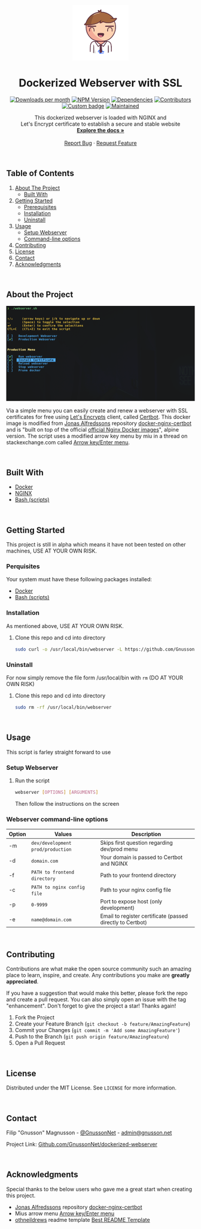 <br />
<div align="center">
  <a href="https://github.com/GnussonNet/dockerized-webserver">
  <img src="https://github.com/GnussonNet/dockerized-webserver/blob/main/.github/logo.svg" alt="logo" width="150" height="150">
  </a>

  <h1 align="center">Dockerized Webserver with SSL</h1>

  <p align="center">
		<a href="https://github.com/GnussonNet/dockerized-webserver/graphs/contributors"><img alt="Downloads per month" src="https://img.shields.io/github/contributors/GnussonNet/dockerized-webserver.svg?style=for-the-badge"/></a>
<a href="https://github.com/GnussonNet/dockerized-webserver/network/members"><img alt="NPM Version" src="https://img.shields.io/github/forks/GnussonNet/dockerized-webserver.svg?style=for-the-badge"/></a>
<a href="https://github.com/GnussonNet/dockerized-webserver/stargazers"><img alt="Dependencies" src="https://img.shields.io/github/stars/GnussonNet/dockerized-webserver.svg?style=for-the-badge"></a>
<a href="https://github.com/GnussonNet/dockerized-webserver/issues"><img alt="Contributors" src="https://img.shields.io/github/issues/GnussonNet/dockerized-webserver.svg?style=for-the-badge"/></a>
<a href="https://github.com/GnussonNet/dockerized-webserver/blob/main/LICENSE"><img alt="Custom badge" src="https://img.shields.io/github/license/GnussonNet/dockerized-webserver.svg?style=for-the-badge"/></a>
<a href="https://linkedin.com/in/gnussonnet"><img alt="Maintained" src="https://img.shields.io/badge/-LinkedIn-black.svg?style=for-the-badge&logo=linkedin&colorB=555"/></a>
	</p>

  <p align="center">
    This dockerized webserver is loaded with NGINX and<br /> Let's Encrypt certificate to establish a secure and stable website
    <br />
    <a href="https://github.com/GnussonNet/dockerized-webserver#about-the-project"><strong>Explore the docs »</strong></a>
    <br />
    <br />
    <a href="https://github.com/GnussonNet/dockerized-webserver/issues/new?assignees=&labels=&template=bug_report.md">Report Bug</a>
    ·
    <a href="https://github.com/GnussonNet/dockerized-webserver/issues/new?assignees=&labels=&template=feature_request.md">Request Feature</a>
  </p>
</div>

<br />

## Table of Contents
<ol>
  <li>
    <a href="#about-the-project">About The Project</a>
    <ul>
      <li><a href="#built-with">Built With</a></li>
    </ul>
  </li>
  <li>
    <a href="#getting-started">Getting Started</a>
    <ul>
      <li><a href="#prerequisites">Prerequisites</a></li>
      <li><a href="#installation">Installation</a></li>
      <li><a href="#uninstall">Uninstall</a></li>
    </ul>
  </li>
  <li>
    <a href="#usage">Usage</a>
    <ul>
      <li><a href="#setup-webserver">Setup Webserver</a></li>
      <li><a href="#webserver-command-line-options">Command-line options</a></li>
    </ul>
  </li>
  <li><a href="#contributing">Contributing</a></li>
  <li><a href="#license">License</a></li>
  <li><a href="#contact">Contact</a></li>
  <li><a href="#acknowledgments">Acknowledgments</a></li>
</ol>
  
<br />

## About the Project
<img title="Product Screenshot" alt="Product screenshot" src="https://github.com/GnussonNet/dockerized-webserver/blob/main/.github/preview.png">

Via a simple menu you can easily create and renew a webserver with  SSL certificates for free using [Let's Encrypts](https://letsencrypt.org/) client, called [Certbot](https://github.com/certbot/certbot). This docker image is modified from [Jonas Alfredssons](https://github.com/JonasAlfredsson) repository [docker-nginx-certbot](https://github.com/JonasAlfredsson/docker-nginx-certbot/blob/master/src/Dockerfile-alpine) and is "built on top of the official [official Nginx Docker images](https://github.com/nginxinc/docker-nginx)", alpine version. The script uses a modified arrow key menu by miu in a thread on stackexchange.com called [Arrow key/Enter menu](https://unix.stackexchange.com/a/673436).

<br />

## Built With
* [Docker](https://www.docker.com/)
* [NGINX](https://nginx.org/)
* [Bash (scripts)](https://www.gnu.org/software/bash/)

<br />

## Getting Started
This project is still in alpha which means it have not been tested on other machines, USE AT YOUR OWN RISK.

### Perquisites
Your system must have these following packages installed:

* [Docker](https://www.docker.com/)
* [Bash (scripts)](https://www.gnu.org/software/bash/)

### Installation
As mentioned above, USE AT YOUR OWN RISK.

1. Clone this repo and cd into directory
   ```sh
   sudo curl -o /usr/local/bin/webserver -L https://github.com/GnussonNet/dockerized-webserver/releases/download/1.0.1-alpha/webserver && sudo chmod +x /usr/local/bin/webserver
   ```
   
### Uninstall
For now simply remove the file form /usr/local/bin with `rm` (DO AT YOUR OWN RISK)

1. Clone this repo and cd into directory
   ```sh
   sudo rm -rf /usr/local/bin/webserver
   ```

<br />

## Usage
This script is farley straight forward to use

### Setup Webserver
1. Run the script
   ```sh
   webserver [OPTIONS] [ARGUMENTS]
   ```

   Then follow the instructions on the screen

### Webserver command-line options
Option | Values  | Description
---|---|---
-m | `dev/development` `prod/production` | Skips first question regarding dev/prod menu | null
-d | `domain.com` | Your domain is passed to Certbot and NGINX | null
-f | `PATH to frontend directory` | Path to your frontend directory | null
-c | `PATH to nginx config file` | Path to your nginx config file | null
-p | `0-9999` | Port to expose host (only development) | null
-e | `name@domain.com` | Email to register certificate (passed directly to Certbot) | null


<br />

## Contributing
Contributions are what make the open source community such an amazing place to learn, inspire, and create. Any contributions you make are **greatly appreciated**.

If you have a suggestion that would make this better, please fork the repo and create a pull request. You can also simply open an issue with the tag "enhancement".
Don't forget to give the project a star! Thanks again!

1. Fork the Project
2. Create your Feature Branch (`git checkout -b feature/AmazingFeature`)
3. Commit your Changes (`git commit -m 'Add some AmazingFeature'`)
4. Push to the Branch (`git push origin feature/AmazingFeature`)
5. Open a Pull Request

<br />

## License
Distributed under the MIT License. See `LICENSE` for more information.

<br />

## Contact
Filip "Gnusson" Magnusson - [@GnussonNet](https://twitter.com/GnussonNet) - admin@gnusson.net

Project Link: [Github.com/GnussonNet/dockerized-webserver](https://github.com/GnussonNet/dockerized-webserver)

<br />

## Acknowledgments
Special thanks to the below users who gave me a great start when creating this project.

* [Jonas Alfredssons](https://github.com/JonasAlfredsson) repository [docker-nginx-certbot](https://github.com/JonasAlfredsson/docker-nginx-certbot/blob/master/src/Dockerfile-alpine)
* Mius arrow menu [Arrow key/Enter menu](https://unix.stackexchange.com/a/673436)
* [othneildrews](https://github.com/othneildrew) readme template [Best README Template](https://github.com/othneildrew/Best-README-Template)
